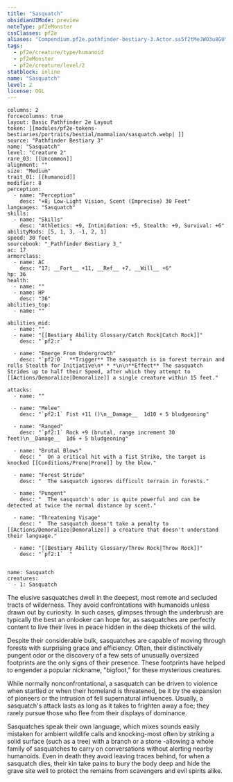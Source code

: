 ```yaml
---
title: "Sasquatch"
obsidianUIMode: preview
noteType: pf2eMonster
cssClasses: pf2e
aliases: "Compendium.pf2e.pathfinder-bestiary-3.Actor.ss5f2tMeJWO3u8GU" 
tags:
  - pf2e/creature/type/humanoid
  - pf2eMonster
  - pf2e/creature/level/2
statblock: inline
name: "Sasquatch"
level: 2
license: OGL
---
```


```statblock
columns: 2
forcecolumns: true
layout: Basic Pathfinder 2e Layout
token: [[modules/pf2e-tokens-bestiaries/portraits/bestial/mammalian/sasquatch.webp| ]]
source: "Pathfinder Bestiary 3"
name: "Sasquatch"
level: "Creature 2"
rare_03: [[Uncommon]]
alignment: ""
size: "Medium"
trait_01: [[humanoid]]
modifier: 8
perception:
  - name: "Perception"
    desc: "+8; Low-Light Vision, Scent (Imprecise) 30 Feet"
languages: "Sasquatch"
skills:
  - name: "Skills"
    desc: "Athletics: +9, Intimidation: +5, Stealth: +9, Survival: +6"
abilityMods: [5, 1, 3, -1, 2, 1]
speed: 30 feet
sourcebook: "_Pathfinder Bestiary 3_"
ac: 17
armorclass:
  - name: AC
    desc: "17; __Fort__ +11, __Ref__ +7, __Will__ +6"
hp: 36
health:
  - name: ""
  - name: HP
    desc: "36"
abilities_top:
  - name: ""

abilities_mid:
  - name: ""
  - name: "[[Bestiary Ability Glossary/Catch Rock|Catch Rock]]"
    desc: "`pf2:r`  "

  - name: "Emerge From Undergrowth"
    desc: "`pf2:0`  **Trigger** The sasquatch is in forest terrain and rolls Stealth for Initiative\n* * *\n\n**Effect** The sasquatch Strides up to half their Speed, after which they attempt to [[Actions/Demoralize|Demoralize]] a single creature within 15 feet."

attacks:
  - name: ""

  - name: "Melee"
    desc: "`pf2:1` Fist +11 ()\n__Damage__  1d10 + 5 bludgeoning"

  - name: "Ranged"
    desc: "`pf2:1` Rock +9 (brutal, range increment 30 feet)\n__Damage__  1d6 + 5 bludgeoning"

  - name: "Brutal Blows"
    desc: "  On a critical hit with a fist Strike, the target is knocked [[Conditions/Prone|Prone]] by the blow."

  - name: "Forest Stride"
    desc: "  The sasquatch ignores difficult terrain in forests."

  - name: "Pungent"
    desc: "  The sasquatch's odor is quite powerful and can be detected at twice the normal distance by scent."

  - name: "Threatening Visage"
    desc: "  The sasquatch doesn't take a penalty to [[Actions/Demoralize|Demoralize]] a creature that doesn't understand their language."

  - name: "[[Bestiary Ability Glossary/Throw Rock|Throw Rock]]"
    desc: "`pf2:1`  "
 
```

```encounter-table
name: Sasquatch
creatures:
  - 1: Sasquatch
```



The elusive sasquatches dwell in the deepest, most remote and secluded tracts of wilderness. They avoid confrontations with humanoids unless drawn out by curiosity. In such cases, glimpses through the underbrush are typically the best an onlooker can hope for, as sasquatches are perfectly content to live their lives in peace hidden in the deep thickets of the wild.

Despite their considerable bulk, sasquatches are capable of moving through forests with surprising grace and efficiency. Often, their distinctively pungent odor or the discovery of a few sets of unusually oversized footprints are the only signs of their presence. These footprints have helped to engender a popular nickname, "bigfoot," for these mysterious creatures.

While normally nonconfrontational, a sasquatch can be driven to violence when startled or when their homeland is threatened, be it by the expansion of pioneers or the intrusion of fell supernatural influences. Usually, a sasquatch's attack lasts as long as it takes to frighten away a foe; they rarely pursue those who flee from their displays of dominance.

Sasquatches speak their own language, which mixes sounds easily mistaken for ambient wildlife calls and knocking-most often by striking a solid surface (such as a tree) with a branch or a stone -allowing a whole family of sasquatches to carry on conversations without alerting nearby humanoids. Even in death they avoid leaving traces behind, for when a sasquatch dies, their kin take pains to bury the body deep and hide the grave site well to protect the remains from scavengers and evil spirits alike.
